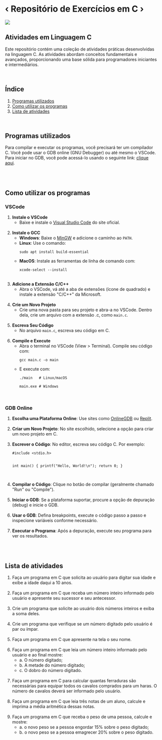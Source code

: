 <!DOCTYPE html>
<html lang="pt-BR">
<head>
    <meta charset="UTF-8">
    <meta name="viewport" content="width=device-width, initial-scale=1.0">
</head>
<body>
<h1> ‹ Repositório de Exercícios em C ›
</h1>
<img src="https://media.giphy.com/media/HCwnYWnMgLZUW1BtP2/giphy.gif?cid=ecf05e474eice3n8gdd39ngcjkw8tom6j7le3liucz5rmj9b&ep=v1_stickers_search&rid=giphy.gif&ct=s" />
    <h2>Atividades em Linguagem C</h2>
    <p>
        Este repositório contém uma coleção de atividades práticas desenvolvidas na linguagem C. As atividades abordam conceitos fundamentais e avançados, proporcionando uma base sólida para programadores iniciantes e intermediários.
    </p>
<br>
<h2>Índice</h2>
    <ol>
        <li><a href="#programas">Programas utilizados</a></li>
        <li><a href="#utilização">Como utilizar os programas</a></li>
        <li><a href="#atividades">Lista de atividades</a></li>
    </ol>
<br>
<h2 id="programas">Programas utilizados</h2>
    <p>
        Para compilar e executar os programas, você precisará ter um compilador C. Você pode usar o GDB online (GNU Debugger) ou até mesmo o VSCode. Para iniciar no GDB, você pode acessá-lo usando o seguinte link: <a href="https://www.onlinegdb.com/">clique aqui</a>.
    </p>
<br><br>
<h2 id="utilização">Como utilizar os programas</h2>
<h3>VSCode</h3>
    <ol>
        <li><strong>Instale o VSCode</strong>
            <ul>
                <li>Baixe e instale o <a href="https://code.visualstudio.com/">Visual Studio Code</a> do site oficial.</li>
            </ul>
        </li><br>
        <li><strong>Instale o GCC</strong>
            <ul>
                <li><strong>Windows</strong>: Baixe o <a href="https://sourceforge.net/projects/mingw/">MinGW</a> e adicione o caminho ao <code>PATH</code>.</li>
                <li><strong>Linux</strong>: Use o comando:
                    <pre><code>sudo apt install build-essential</code></pre>
                </li>
                <li><strong>MacOS</strong>: Instale as ferramentas de linha de comando com:
                    <pre><code>xcode-select --install</code></pre>
                </li><br>
            </ul>
        </li>
        <li><strong>Adicione a Extensão C/C++</strong>
            <ul>
                <li>Abra o VSCode, vá até a aba de extensões (ícone de quadrado) e instale a extensão "C/C++" da Microsoft.</li>
            </ul>
        </li><br>
        <li><strong>Crie um Novo Projeto</strong>
            <ul>
                <li>Crie uma nova pasta para seu projeto e abra-a no VSCode. Dentro dela, crie um arquivo com a extensão .c, como <code>main.c</code>.</li>
            </ul>
        </li><br>
        <li><strong>Escreva Seu Código</strong>
            <ul>
                <li>No arquivo <code>main.c</code>, escreva seu código em C.</li>
            </ul>
        </li><br>
        <li><strong>Compile e Execute</strong>
            <ul>
                <li>Abra o terminal no VSCode (View > Terminal). Compile seu código com:
                    <pre><code>gcc main.c -o main</code></pre>
                </li>
                <li>E execute com:
                    <pre><code>./main   # Linux/macOS</code></pre>
                    <pre><code>main.exe # Windows</code></pre>
                </li>
            </ul>
        </li>
    </ol>
<br>
<h3>GDB Online</h3>
    <ol>
        <li><strong>Escolha uma Plataforma Online</strong>: Use sites como <a href="https://www.onlinegdb.com/">OnlineGDB</a> ou <a href="https://replit.com/">Replit</a>.</li><br>
        <li><strong>Criar um Novo Projeto</strong>: No site escolhido, selecione a opção para criar um novo projeto em C.</li><br>
        <li><strong>Escrever o Código</strong>: No editor, escreva seu código C. Por exemplo:
            <pre><code>#include &lt;stdio.h&gt;

int main() {
printf("Hello, World!\\n");
return 0;
}
</code></pre>
</li><br>
<li><strong>Compilar o Código</strong>: Clique no botão de compilar (geralmente chamado "Run" ou "Compile").</li><br>
<li><strong>Iniciar o GDB</strong>: Se a plataforma suportar, procure a opção de depuração (debug) e inicie o GDB.</li><br>
<li><strong>Usar o GDB</strong>: Defina breakpoints, execute o código passo a passo e inspecione variáveis conforme necessário.</li><br>
<li><strong>Executar o Programa</strong>: Após a depuração, execute seu programa para ver os resultados.</li>
</ol><br><br>

<h2 id="atividades">Lista de atividades</h2>
    <ol>
        <li>Faça um programa em C que solicita ao usuário para digitar sua idade e exibe a idade daqui a 10 anos.</li><br>
        <li>Faça um programa em C que receba um número inteiro informado pelo usuário e apresente seu sucessor e seu antecessor.</li><br>
        <li>Crie um programa que solicite ao usuário dois números inteiros e exiba a soma deles.</li><br>
        <li>Crie um programa que verifique se um número digitado pelo usuário é par ou ímpar.</li><br>
        <li>Faça um programa em C que apresente na tela o seu nome.</li><br>
        <li>Faça um programa em C que leia um número inteiro informado pelo usuário e ao final mostre:
            <ul>
                <li>a. O número digitado;</li>
                <li>b. A metade do número digitado;</li>
                <li>c. O dobro do número digitado.</li>
            </ul>
        </li><br>
        <li>Faça um programa em C para calcular quantas ferraduras são necessárias para equipar todos os cavalos comprados para um haras. O número de cavalos deverá ser informado pelo usuário.</li><br>
        <li>Faça um programa em C que leia três notas de um aluno, calcule e imprima a média aritmética dessas notas.  </li><br>
        <li>Faça um programa em C que receba o peso de uma pessoa, calcule e mostre:
            <ul>
                <li>a. o novo peso se a pessoa engordar 15% sobre o peso digitado;</li>
                <li>b. o novo peso se a pessoa emagrecer 20% sobre o peso digitado.</li>
            </ul>
        </li>
    </ol>
</body>
</html>
